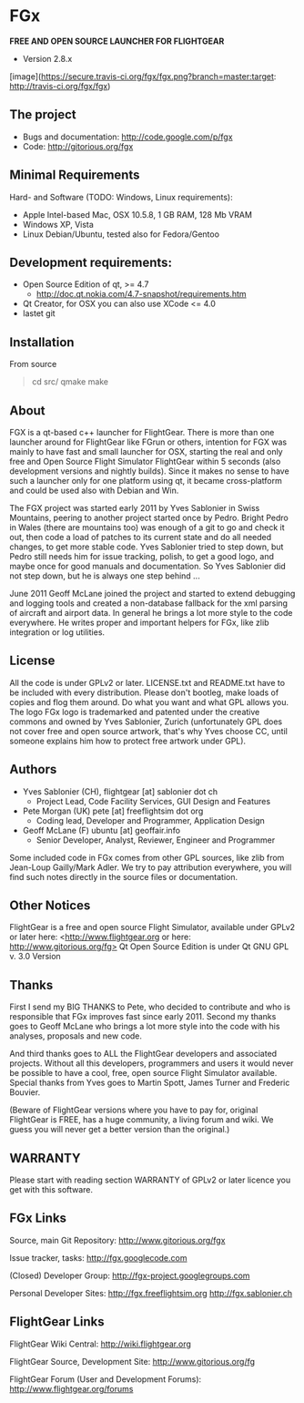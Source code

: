 FGx 
========

**FREE AND OPEN SOURCE LAUNCHER FOR FLIGHTGEAR**

* Version 2.8.x

[image](https://secure.travis-ci.org/fgx/fgx.png?branch=master:target: http://travis-ci.org/fgx/fgx)


The project
--------------------------

* Bugs and documentation: http://code.google.com/p/fgx
* Code: http://gitorious.org/fgx


Minimal Requirements
--------------------------
Hard- and Software (TODO: Windows, Linux requirements):
* Apple Intel-based Mac, OSX 10.5.8, 1 GB RAM, 128 Mb VRAM
* Windows XP, Vista
* Linux Debian/Ubuntu, tested also for Fedora/Gentoo

Development requirements:
--------------------------
* Open Source Edition of qt, >= 4.7
  * http://doc.qt.nokia.com/4.7-snapshot/requirements.htm
* Qt Creator, for OSX you can also use XCode <= 4.0
* lastet git


Installation
--------------------------
From source
  > cd src/
  > qmake
  > make

About
--------------------------
FGX is a qt-based c++ launcher for FlightGear. There is more than one launcher around for FlightGear like FGrun or others, intention for FGX was mainly to have fast and small launcher for OSX, starting the real and only free and Open Source Flight Simulator FlightGear within 5 seconds (also development versions and nightly builds). Since it makes no sense to have such a launcher only for one platform using qt, it became cross-platform and could be used also with Debian and Win.

The FGX project was started early 2011 by Yves Sablonier in Swiss Mountains, peering to another project started once by Pedro. Bright Pedro in Wales (there are mountains too) was enough of a git to go and check it out, then code a load of patches to its current state and do all needed changes, to get more stable code. Yves Sablonier tried to step down, but Pedro still needs him for issue tracking, polish, to get a good logo, and maybe once for good manuals and documentation. So Yves Sablonier did not step down, but he is always one step behind ...

June 2011 Geoff McLane joined the project and started to extend debugging and logging tools and created a non-database fallback for the xml parsing of aircraft and airport data. In general he brings a lot more style to the code everywhere. He writes proper and important helpers for FGx, like zlib integration or log utilities.

License
------------------------
All the code is under GPLv2 or later. LICENSE.txt and README.txt have to be included with every distribution. Please don't bootleg, make loads of copies and flog them around. Do what you want and what GPL allows you. The logo FGx logo is trademarked and patented under the creative commons and owned by Yves Sablonier, Zurich (unfortunately GPL does not cover free and open source artwork, that's why Yves choose CC, until someone explains him how to protect free artwork under GPL).

Authors
-----------------------
* Yves Sablonier (CH), flightgear [at] sablonier dot ch
   * Project Lead, Code Facility Services, GUI Design and Features
* Pete Morgan (UK) pete [at] freeflightsim dot org
   * Coding lead, Developer and Programmer, Application Design
* Geoff McLane (F) ubuntu [at] geoffair.info
   * Senior Developer, Analyst, Reviewer, Engineer and Programmer

Some included code in FGx comes from other GPL sources, like zlib from Jean-Loup Gailly/Mark Adler. We try to pay attribution everywhere, you will find such notes directly in the source files or documentation.

Other Notices
-------------------------------
FlightGear is a free and open source Flight Simulator, available under GPLv2 or later here:
<http://www.flightgear.org or here: http://www.gitorious.org/fg>
Qt Open Source Edition is under Qt GNU GPL v. 3.0 Version

Thanks
-------------------------------
First I send my BIG THANKS to Pete, who decided to contribute and who is responsible that FGx improves fast since early 2011. Second my thanks goes to Geoff McLane who brings a lot more style into the code with his analyses, proposals and new code.

And third thanks goes to ALL the FlightGear developers and associated projects. 
Without all this developers, programmers and users it would never be possible 
to have a cool, free, open source Flight Simulator available. 
Special thanks from Yves goes to Martin Spott, James Turner and Frederic Bouvier. 

(Beware of FlightGear versions where you have to pay for, original FlightGear is FREE, has a huge community, 
a living forum and wiki. We guess you will never get a better version than the original.)


WARRANTY
-----------------------------
Please start with reading section WARRANTY of GPLv2 or later licence you get with this software.

FGx Links
----------------------------------
Source, main Git Repository:
<http://www.gitorious.org/fgx>

Issue tracker, tasks:
<http://fgx.googlecode.com>

(Closed) Developer Group:
<http://fgx-project.googlegroups.com>

Personal Developer Sites:
<http://fgx.freeflightsim.org>
<http://fgx.sablonier.ch>

FlightGear Links
-----------------------------------
FlightGear Wiki Central:
<http://wiki.flightgear.org>

FlightGear Source, Development Site: 
<http://www.gitorious.org/fg>

FlightGear Forum (User and Development Forums):
<http://www.flightgear.org/forums>


